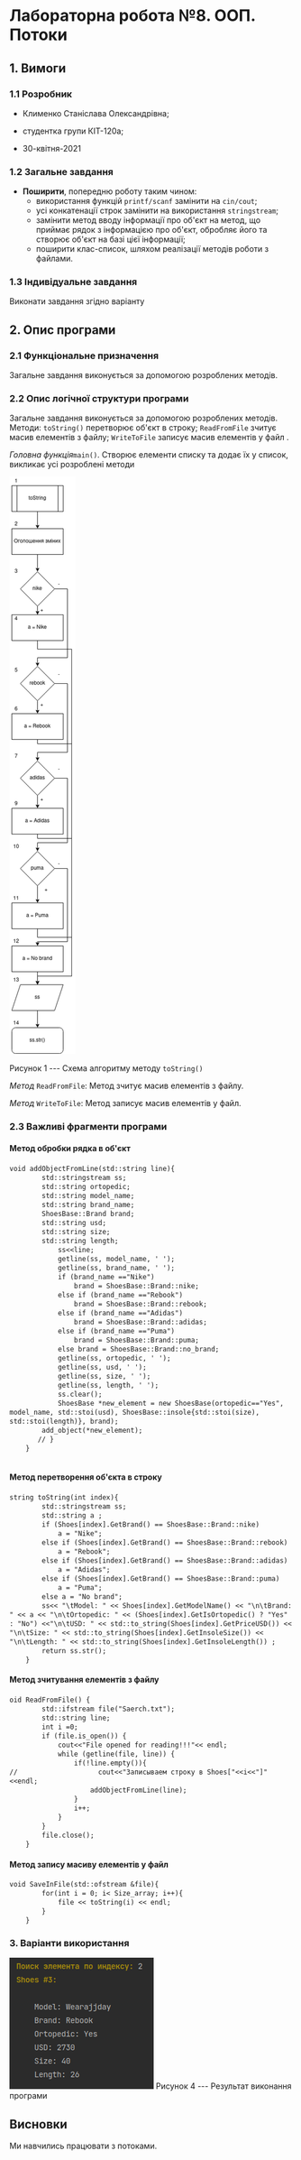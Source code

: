 
# Лабораторна робота №8. ООП. Потоки

## 1. Вимоги

### 1.1 Розробник

- Клименко Станіслава Олександрівна;

- студентка групи КІТ-120а;

- 30-квітня-2021

### 1.2 Загальне завдання

* **Поширити**, попередню роботу таким чином:
    * використання функцій `printf/scanf` замінити на `cin/cout`;
    * усі конкатенації строк замінити на використання `stringstream`;
    * замінити метод вводу інформації про об'єкт на метод, що приймає рядок з інформацією про об'єкт, обробляє його та створює об'єкт  на базі цієї інформації;
    * поширити клас-список, шляхом реалізації методів роботи з файлами.


### 1.3 Індивідуальне завдання

Виконати завдання згідно варіанту


## 2. Опис програми

### 2.1 Функціональне призначення

Загальне завдання виконується за допомогою розроблених методів.

### 2.2 Опис логічної структури програми

Загальне завдання виконується за допомогою розроблених методів. Методи:  `toString()` перетворює об'єкт в строку; `ReadFromFile` зчитує масив елементів з файлу; `WriteToFile` записує масив елементів у файл .

_Головна функція_`main()`.
Створює елементи списку та додає їх у список, викликає усі розроблені методи

![Схема алгоритму функції](asses/toString.png)

Рисунок 1 --- Схема алгоритму методу `toString()`

_Метод_ `ReadFromFile`: Метод зчитує масив елементів з файлу.

_Метод_ `WriteToFile`: Метод записує масив елементів у файл.


### 2.3 Важливі фрагменти програми

#### Метод обробки рядка в об'єкт

``` 
void addObjectFromLine(std::string line){
        std::stringstream ss;
        std::string ortopedic;
        std::string model_name;
        std::string brand_name;
        ShoesBase::Brand brand;
        std::string usd;
        std::string size;
        std::string length;
            ss<<line;
            getline(ss, model_name, ' ');
            getline(ss, brand_name, ' ');
            if (brand_name =="Nike")
                brand = ShoesBase::Brand::nike;
            else if (brand_name =="Rebook")
                brand = ShoesBase::Brand::rebook;
            else if (brand_name =="Adidas")
                brand = ShoesBase::Brand::adidas;
            else if (brand_name =="Puma")
                brand = ShoesBase::Brand::puma;
            else brand = ShoesBase::Brand::no_brand;
            getline(ss, ortopedic, ' ');
            getline(ss, usd, ' ');
            getline(ss, size, ' ');
            getline(ss, length, ' ');
            ss.clear();
            ShoesBase *new_element = new ShoesBase(ortopedic=="Yes", model_name, std::stoi(usd), ShoesBase::insole{std::stoi(size), std::stoi(length)}, brand);
        add_object(*new_element);
       // }
    }
  
```
#### Метод перетворення об'єкта в строку

```
string toString(int index){
        std::stringstream ss;
        std::string a ;
        if (Shoes[index].GetBrand() == ShoesBase::Brand::nike)
            a = "Nike";
        else if (Shoes[index].GetBrand() == ShoesBase::Brand::rebook)
            a = "Rebook";
        else if (Shoes[index].GetBrand() == ShoesBase::Brand::adidas)
            a = "Adidas";
        else if (Shoes[index].GetBrand() == ShoesBase::Brand::puma)
            a = "Puma";
        else a = "No brand";
        ss<< "\tModel: " << Shoes[index].GetModelName() << "\n\tBrand: " << a << "\n\tOrtopedic: " << (Shoes[index].GetIsOrtopedic() ? "Yes" : "No") <<"\n\tUSD: " << std::to_string(Shoes[index].GetPriceUSD()) << "\n\tSize: " << std::to_string(Shoes[index].GetInsoleSize()) << "\n\tLength: " << std::to_string(Shoes[index].GetInsoleLength()) ;
        return ss.str();
    }
```
#### Метод зчитування елементів з файлу
```
oid ReadFromFile() {
        std::ifstream file("Saerch.txt");
        std::string line;
        int i =0;
        if (file.is_open()) {
            cout<<"File opened for reading!!!"<< endl;
            while (getline(file, line)) {
                if(!line.empty()){
//                    cout<<"Записываем строку в Shoes["<<i<<"]"<<endl;
                    addObjectFromLine(line);
                }
                i++;
            }
        }
        file.close();
    }
```
#### Метод запису масиву елементів у файл
```
void SaveInFile(std::ofstream &file){
        for(int i = 0; i< Size_array; i++){
            file << toString(i) << endl;
        }
    }
```

### 3. Варіанти використання


![result3](asses/img.png)
Рисунок 4 --- Результат виконання програми


## Висновки

Ми навчились працювати з потоками.


